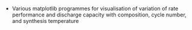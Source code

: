 * Various matplotlib programmes for visualisation of variation of
rate performance and discharge capacity with composition, cycle number,
and synthesis temperature


